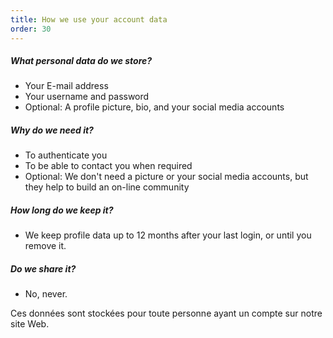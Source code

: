 ```yaml
---
title: How we use your account data
order: 30
---
```



##### What personal data do we store?

- Your E-mail address
- Your username and password
- Optional: A profile picture, bio, and your social media accounts

##### Why do we need it?

- To authenticate you
- To be able to contact you when required
- Optional: We don't need a picture or your social media accounts, but they help to build an on-line community

##### How long do we keep it?

- We keep profile data up to 12 months after your last login, or until you remove it.

##### Do we share it?

- No, never.

<Note>
Ces données sont stockées pour toute personne ayant un compte sur notre site Web.
</Note>

